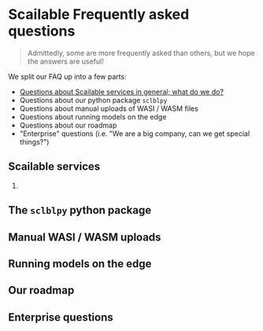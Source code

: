 # Scailable Frequently asked questions
> Admittedly, some are more frequently asked than others, but we hope the answers are useful!

We split our FAQ up into a few parts:

* [Questions about Scailable services in general; what do we do?](#general)
* Questions about our python package `sclblpy`
* Questions about manual uploads of WASI / WASM files
* Questions about running models on the edge
* Questions about our roadmap
* "Enterprise" questions (i.e. "We are a big company, can we get special things?")

<a name="general"></a>
## Scailable services

1. 

<a name="sclblpy"></a>
## The `sclblpy` python package

<a name="wasi-upload"></a>
## Manual WASI / WASM uploads

<a name="edge"></a>
## Running models on the edge

<a name="roadmap"></a>
## Our roadmap

<a name="enterprise"></a>
## Enterprise questions
